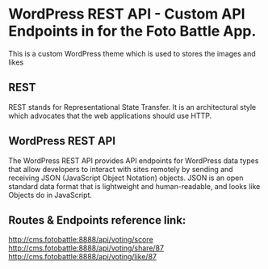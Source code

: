# WordPress REST API - Custom API Endpoints in for the Foto Battle App.

This is a custom WordPress theme which is used to stores the images and likes  


## REST
REST stands for Representational State Transfer. It is an architectural style which advocates that the web applications should use HTTP.

## WordPress REST API
The WordPress REST API provides API endpoints for WordPress data types that allow developers to interact with sites remotely by sending and receiving JSON (JavaScript Object Notation) objects. JSON is an open standard data format that is lightweight and human-readable, and looks like Objects do in JavaScript.

## Routes & Endpoints reference link: 
http://cms.fotobattle:8888/api/voting/score<br>
http://cms.fotobattle:8888/api/voting/share/87<br>
http://cms.fotobattle:8888/api/voting/like/87
